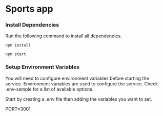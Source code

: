 # Sports app

<Put repo description here>

### Install Dependencies

Run the following command to install all dependencies.

```
npm install

npm start
```

### Setup Environment Variables

You will need to configure environment variables before starting the service.  Environment variables are used to configure the service.  Check .env-sample for a list of available options.

Start by creating a .env file then adding the variables you want to set.

PORT=3001

